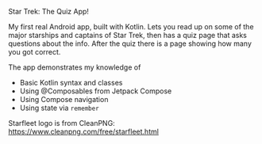 Star Trek: The Quiz App!

My first real Android app, built with Kotlin. Lets you read up on some of the major starships and captains of Star Trek, then has a quiz page that asks questions about the info. After the quiz there is a page showing how many you got correct.

The app demonstrates my knowledge of
* Basic Kotlin syntax and classes
* Using @Composables from Jetpack Compose
* Using Compose navigation
* Using state via `remember`

Starfleet logo is from CleanPNG: https://www.cleanpng.com/free/starfleet.html